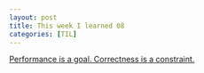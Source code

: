 ```yaml
---
layout: post
title: This week I learned 08
categories: [TIL]
---
```


[Performance is a goal. Correctness is a constraint.](https://youtu.be/WlQmhMWbMf8?t=1253)

